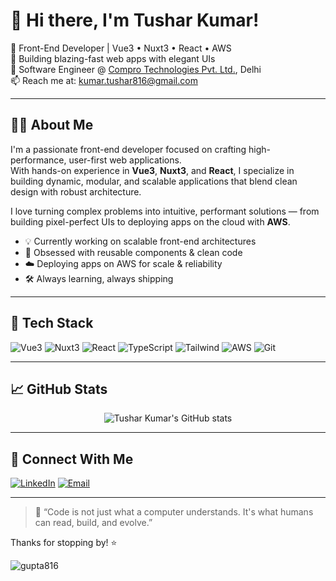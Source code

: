 # 👋 Hi there, I'm Tushar Kumar!

🚀 Front-End Developer | Vue3 • Nuxt3 • React • AWS  
🎯 Building blazing-fast web apps with elegant UIs  
🏢 Software Engineer @ [Compro Technologies Pvt. Ltd.](https://www.comprotechnologies.com), Delhi  
📫 Reach me at: kumar.tushar816@gmail.com

---

## 🧑‍💻 About Me

I'm a passionate front-end developer focused on crafting high-performance, user-first web applications.  
With hands-on experience in **Vue3**, **Nuxt3**, and **React**, I specialize in building dynamic, modular, and scalable applications that blend clean design with robust architecture.

I love turning complex problems into intuitive, performant solutions — from building pixel-perfect UIs to deploying apps on the cloud with **AWS**.

- 💡 Currently working on scalable front-end architectures
- 🧩 Obsessed with reusable components & clean code
- ☁️ Deploying apps on AWS for scale & reliability
- 🛠️ Always learning, always shipping

---

## 🚀 Tech Stack

![Vue3](https://img.shields.io/badge/Vue.js-35495E?style=for-the-badge&logo=vue.js&logoColor=4FC08D)
![Nuxt3](https://img.shields.io/badge/Nuxt-00DC82?style=for-the-badge&logo=nuxt.js&logoColor=white)
![React](https://img.shields.io/badge/React-20232A?style=for-the-badge&logo=react&logoColor=61DAFB)
![TypeScript](https://img.shields.io/badge/TypeScript-007ACC?style=for-the-badge&logo=typescript&logoColor=white)
![Tailwind](https://img.shields.io/badge/Tailwind-38B2AC?style=for-the-badge&logo=tailwind-css&logoColor=white)
![AWS](https://img.shields.io/badge/AWS-FF9900?style=for-the-badge&logo=amazon-aws&logoColor=white)
![Git](https://img.shields.io/badge/Git-F05032?style=for-the-badge&logo=git&logoColor=white)

---

## 📈 GitHub Stats

<p align="center">
  <img src="https://github-readme-stats.vercel.app/api?username=Tushar816&show_icons=true&theme=radical" alt="Tushar Kumar's GitHub stats" />
</p>

---

## 🔗 Connect With Me

[![LinkedIn](https://img.shields.io/badge/LinkedIn-blue?style=for-the-badge&logo=linkedin&logoColor=white)](https://www.linkedin.com/in/tushark816/)
[![Email](https://img.shields.io/badge/Email-kumar.tushar816@gmail.com-red?style=for-the-badge&logo=gmail&logoColor=white)](mailto:kumar.tushar816@gmail.com)

---

> 💬 “Code is not just what a computer understands. It's what humans can read, build, and evolve.”

Thanks for stopping by! ⭐


<p><img align="center" src="https://github-readme-stats.vercel.app/api/top-langs?username=gupta816&show_icons=true&locale=en&layout=compact" alt="gupta816" /></p>
